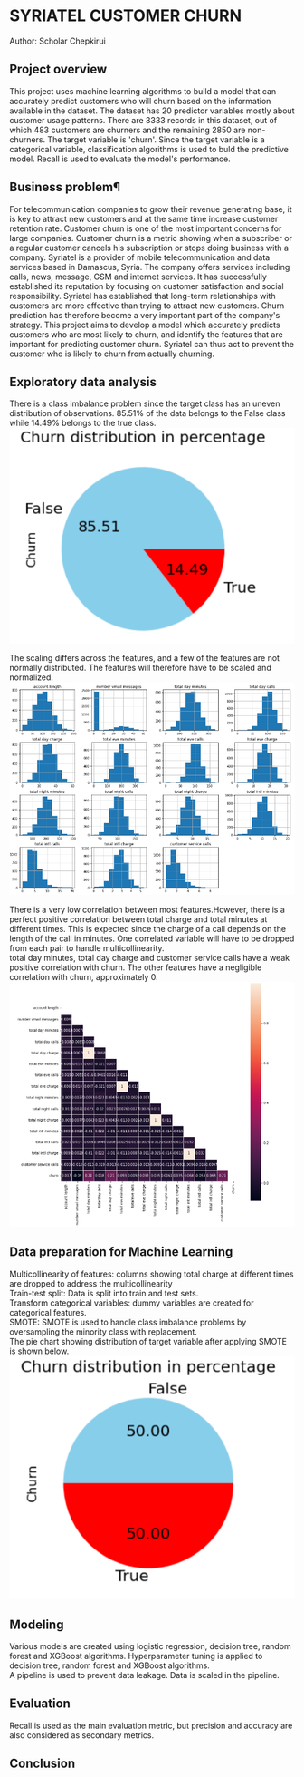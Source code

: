 # SYRIATEL CUSTOMER CHURN
Author: Scholar Chepkirui


## Project overview
This project uses machine learning algorithms to build a model that can accurately predict customers who will churn based on the information available in the dataset. The dataset has 20 predictor variables mostly about customer usage patterns. There are 3333 records in this dataset, out of which 483 customers are churners and the remaining 2850 are non-churners. The target variable is 'churn'. Since the target variable is a categorical variable, classification algorithms is used to buld the predictive model. Recall is used to evaluate the model's performance.

## Business problem¶
For telecommunication companies to grow their revenue generating base, it is key to attract new customers and at the same time increase customer retention rate. Customer churn is one of the most important concerns for large companies. Customer churn is a metric showing when a subscriber or a regular customer cancels his subscription or stops doing business with a company. 
Syriatel is a provider of mobile telecommunication and data services based in Damascus, Syria. The company offers services including calls, news, message, GSM and internet services. It has successfully established its reputation by focusing on customer satisfaction and social responsibility. Syriatel has established that long-term relationships with customers are more effective than trying to attract new customers. Churn prediction has therefore become a very important part of the company's strategy. This project aims to develop a model which accurately predicts customers who are most likely to churn, and identify the features that are important for predicting customer churn. Syriatel can thus act to prevent the customer who is likely to churn from actually churning.


## Exploratory data analysis
There is a class imbalance problem since the target class has an uneven distribution of observations. 85.51% of the data belongs to the False class while 14.49% belongs to the true class.
![My image](Images/churn_distr.png)

The scaling differs across the features, and a few of the features are not normally distributed. The features will therefore have to be scaled and normalized.
![My image](Images/hist.png)

There is a very low correlation between most features.However, there is a perfect positive correlation between total charge and total minutes at different times. This is expected since the charge of a call depends on the length of the call in minutes. One correlated variable will have to be dropped from each pair to handle multicollinearity.<br>
total day minutes, total day charge and customer service calls have a weak positive correlation with churn. The other features have a negligible correlation with churn, approximately 0.
![My image](Images/corr.png)

## Data preparation for Machine Learning
Multicollinearity of features: columns showing total charge at different times are dropped to address the multicollinearity<br>
Train-test split: Data is split into train and test sets.<br>
Transform categorical variables: dummy variables are created for categorical features.<br>
SMOTE: SMOTE is used to handle class imbalance problems by oversampling the minority class with replacement.<br>
The pie chart showing distribution of target variable after applying SMOTE is shown below.<br>
![My image](Images/churn_distr2.png)


## Modeling
Various models are created using logistic regression, decision tree, random forest and XGBoost algorithms. Hyperparameter tuning is applied to decision tree, random forest and XGBoost algorithms.<br>
A pipeline is used to prevent data leakage. Data is scaled in the pipeline.


## Evaluation
Recall is used as the main evaluation metric, but precision and accuracy are also considered as secondary metrics.

## Conclusion

